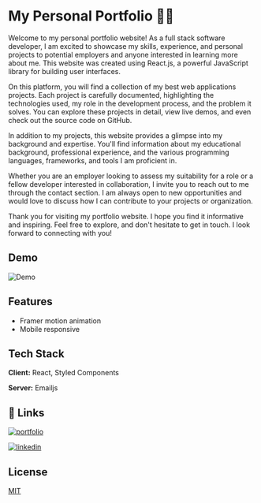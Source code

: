 
# My Personal Portfolio 👨‍💻 

Welcome to my personal portfolio website! As a full stack software developer, I am excited to showcase my skills, experience, and personal projects to potential employers and anyone interested in learning more about me. This website was created using React.js, a powerful JavaScript library for building user interfaces.

On this platform, you will find a collection of my best web applications projects. Each project is carefully documented, highlighting the technologies used, my role in the development process, and the problem it solves. You can explore these projects in detail, view live demos, and even check out the source code on GitHub.

In addition to my projects, this website provides a glimpse into my background and expertise. You'll find information about my educational background, professional experience, and the various programming languages, frameworks, and tools I am proficient in.

Whether you are an employer looking to assess my suitability for a role or a fellow developer interested in collaboration, I invite you to reach out to me through the contact section. I am always open to new opportunities and would love to discuss how I can contribute to your projects or organization.

Thank you for visiting my portfolio website. I hope you find it informative and inspiring. Feel free to explore, and don't hesitate to get in touch. I look forward to connecting with you!


## Demo

![Demo](https://ontallme.sirv.com/giphy.gif)


## Features

- Framer motion animation
- Mobile responsive 



## Tech Stack

**Client:** React, Styled Components

**Server:** Emailjs


## 🔗 Links
[![portfolio](https://img.shields.io/badge/my_portfolio-000?style=for-the-badge&logo=ko-fi&logoColor=white)](https://omarq.dev/)

[![linkedin](https://img.shields.io/badge/linkedin-0A66C2?style=for-the-badge&logo=linkedin&logoColor=white)](https://www.linkedin.com/in/omar-qoran/)



## License

[MIT](https://choosealicense.com/licenses/mit/)

